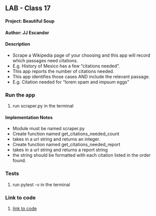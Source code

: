 
## LAB - Class 17

#### Project: Beautiful Soup
#### Author: JJ Escandor


#### Description

- Scrape a Wikipedia page of your choosing and  this app will record which passages need citations.
- E.g. History of Mexico has a few “citations needed”.
- This app reports the number of citations needed.
- This app identifies those cases AND include the relevant passage.
- E.g. Citation needed for “lorem spam and impsum eggs”

### Run the app

1. run scraper.py in the terminal

#### Implementation Notes

- Module must be named scraper.py
- Create function named get_citations_needed_count
- takes in a url string and returns an integer.
- Create function named get_citations_needed_report
- takes in a url string and returns a report string
- the string should be formatted with each citation listed in the order found.

### Tests

1. run pytest -v in the terminal

### Link to code

1. [link to code](scraper.py)



